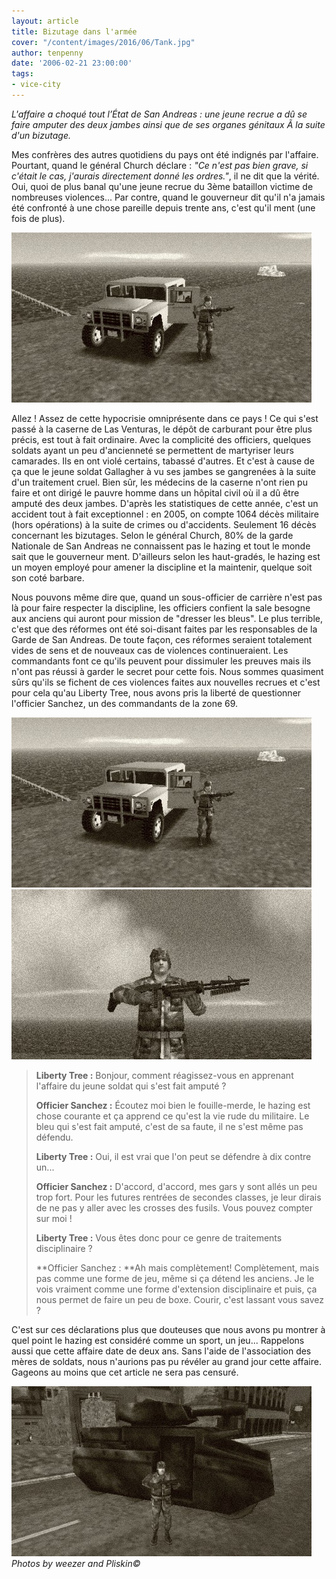 ```yaml
---
layout: article
title: Bizutage dans l'armée
cover: "/content/images/2016/06/Tank.jpg"
author: tenpenny
date: '2006-02-21 23:00:00'
tags:
- vice-city
---
```


_L'affaire a choqué tout l’État de San Andreas : une jeune recrue a dû se faire amputer des deux jambes ainsi que de ses organes génitaux Ã la suite d'un bizutage._

Mes confrères des autres quotidiens du pays ont été indignés par l'affaire. Pourtant, quand le général Church déclare : _"Ce n'est pas bien grave, si c'était le cas, j'aurais directement donné les ordres."_, il ne dit que la vérité. Oui, quoi de plus banal qu'une jeune recrue du 3ème bataillon victime de nombreuses violences... Par contre, quand le gouverneur dit qu'il n'a jamais été confronté à une chose pareille depuis trente ans, c'est qu'il ment (une fois de plus).

![](/content/images/2005/01/officier2.jpg)

Allez ! Assez de cette hypocrisie omniprésente dans ce pays ! Ce qui s'est passé à la caserne de Las Venturas, le dépôt de carburant pour être plus précis, est tout à fait ordinaire. Avec la complicité des officiers, quelques soldats ayant un peu d'ancienneté se permettent de martyriser leurs camarades. Ils en ont violé certains, tabassé d'autres. Et c'est à cause de ça que le jeune soldat Gallagher à vu ses jambes se gangrenées à la suite d'un traitement cruel. Bien sûr, les médecins de la caserne n'ont rien pu faire et ont dirigé le pauvre homme dans un hôpital civil où il a dû être amputé des deux jambes. D'après les statistiques de cette année, c'est un accident tout à fait exceptionnel : en 2005, on compte 1064 décès militaire (hors opérations) à la suite de crimes ou d'accidents. Seulement 16 décès concernant les bizutages. Selon le général Church, 80% de la garde Nationale de San Andreas ne connaissent pas le hazing et tout le monde sait que le gouverneur ment. D'ailleurs selon les haut-gradés, le hazing est un moyen employé pour amener la discipline et la maintenir, quelque soit son coté barbare.

Nous pouvons même dire que, quand un sous-officier de carrière n'est pas là pour faire respecter la discipline, les officiers confient la sale besogne aux anciens qui auront pour mission de "dresser les bleus". Le plus terrible, c'est que des réformes ont été soi-disant faites par les responsables de la Garde de San Andreas. De toute façon, ces réformes seraient totalement vides de sens et de nouveaux cas de violences continueraient. Les commandants font ce qu'ils peuvent pour dissimuler les preuves mais ils n'ont pas réussi à garder le secret pour cette fois. Nous sommes quasiment sûrs qu'ils se fichent de ces violences faites aux nouvelles recrues et c'est pour cela qu'au Liberty Tree, nous avons pris la liberté de questionner l'officier Sanchez, un des commandants de la zone 69.

![](/content/images/2005/01/officier2.jpg)
![](/content/images/2005/01/officier.jpg)

> **Liberty Tree :** Bonjour, comment réagissez-vous en apprenant l'affaire du jeune soldat qui s'est fait amputé ?
> 
> **Officier Sanchez :** Écoutez moi bien le fouille-merde, le hazing est chose courante et ça apprend ce qu'est la vie rude du militaire. Le bleu qui s'est fait amputé, c'est de sa faute, il ne s'est même pas défendu.
> 
> **Liberty Tree :** Oui, il est vrai que l'on peut se défendre à dix contre un...
> 
> **Officier Sanchez :** D'accord, d'accord, mes gars y sont allés un peu trop fort. Pour les futures rentrées de secondes classes, je leur dirais de ne pas y aller avec les crosses des fusils. Vous pouvez compter sur moi !
> 
> **Liberty Tree :** Vous êtes donc pour ce genre de traitements disciplinaire ?
> 
> \*\*Officier Sanchez : \*\*Ah mais complètement! Complètement, mais pas comme une forme de jeu, même si ça détend les anciens. Je le vois vraiment comme une forme d'extension disciplinaire et puis, ça nous permet de faire un peu de boxe. Courir, c'est lassant vous savez ?

C'est sur ces déclarations plus que douteuses que nous avons pu montrer à quel point le hazing est considéré comme un sport, un jeu... Rappelons aussi que cette affaire date de deux ans. Sans l'aide de l'association des mères de soldats, nous n'aurions pas pu révéler au grand jour cette affaire. Gageons au moins que cet article ne sera pas censuré.

![](/content/images/2005/01/Tank.jpg)
_Photos by weezer and Pliskin©_